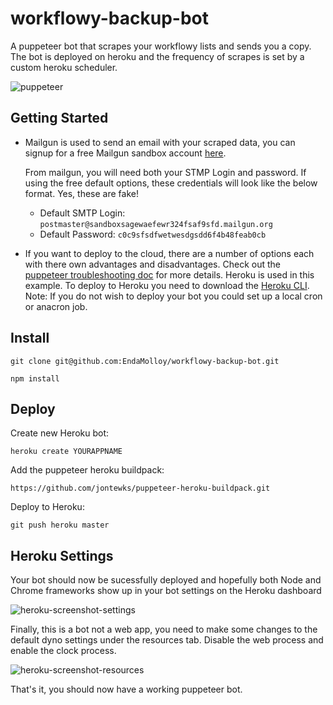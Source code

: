 # workflowy-backup-bot
A puppeteer bot that scrapes your workflowy lists and sends you a copy. The bot is deployed on heroku and the frequency of scrapes is set by a custom heroku scheduler.     

![puppeteer](https://user-images.githubusercontent.com/24863798/36392288-65183b82-15a2-11e8-8941-f1840fd10c8f.png)

## Getting Started

* Mailgun is used to send an email with your scraped data, you can signup for a free Mailgun sandbox account [here](https://www.mailgun.com/).

  From mailgun, you will need both your STMP Login and password. If using the free default options, these credentials will look like the below format. Yes, these are fake! 
  - Default SMTP Login: `postmaster@sandboxsagewaefewr324fsaf9sfd.mailgun.org`
  - Default Password: `c0c9sfsdfwetwesdgsdd6f4b48feab0cb` 

* If you want to deploy to the cloud, there are a number of options each with there own advantages and disadvantages. Check out the [puppeteer troubleshooting doc](https://github.com/GoogleChrome/puppeteer/blob/master/docs/troubleshooting.md) for more details. Heroku is used in this example. To deploy to Heroku you need to download the [Heroku CLI](https://devcenter.heroku.com/articles/heroku-cli). Note: If you do not wish to deploy your bot you could set up a local cron or anacron job.


## Install

`git clone git@github.com:EndaMolloy/workflowy-backup-bot.git`

`npm install`

## Deploy

Create new Heroku bot:

`heroku create YOURAPPNAME`

Add the puppeteer heroku buildpack:

`https://github.com/jontewks/puppeteer-heroku-buildpack.git`

Deploy to Heroku: 

`git push heroku master`

## Heroku Settings

Your bot should now be sucessfully deployed and hopefully both Node and Chrome frameworks show up in your bot settings on the Heroku dashboard

![heroku-screenshot-settings](https://user-images.githubusercontent.com/24863798/36421212-8fc2778e-162f-11e8-8112-48259b5cacb8.png)

Finally, this is a bot not a web app, you need to make some changes to the default dyno settings under the resources tab. Disable the web process and enable the clock process.

![heroku-screenshot-resources](https://user-images.githubusercontent.com/24863798/36421385-2190f82a-1630-11e8-8911-9b0eb36d51e9.png)

That's it, you should now have a working puppeteer bot.
